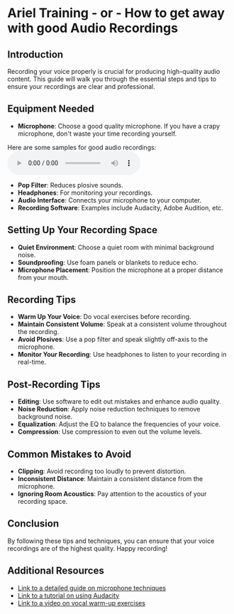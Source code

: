 # Ariel Training - or - How to get away with good Audio Recordings

## Introduction
Recording your voice properly is crucial for producing high-quality audio content. This guide will walk you through the essential steps and tips to ensure your recordings are clear and professional.

## Equipment Needed
- **Microphone**: Choose a good quality microphone. If you have a crapy microphone, don't waste your time recording yourself.

Here are some samples for good audio recordings:
<audio controls>
  <source src="files/sample_1.wav" type="audio/wav">
  Your browser does not support the audio element.
</audio>


- **Pop Filter**: Reduces plosive sounds.
- **Headphones**: For monitoring your recordings.
- **Audio Interface**: Connects your microphone to your computer.
- **Recording Software**: Examples include Audacity, Adobe Audition, etc.

## Setting Up Your Recording Space
- **Quiet Environment**: Choose a quiet room with minimal background noise.
- **Soundproofing**: Use foam panels or blankets to reduce echo.
- **Microphone Placement**: Position the microphone at a proper distance from your mouth.

## Recording Tips
- **Warm Up Your Voice**: Do vocal exercises before recording.
- **Maintain Consistent Volume**: Speak at a consistent volume throughout the recording.
- **Avoid Plosives**: Use a pop filter and speak slightly off-axis to the microphone.
- **Monitor Your Recording**: Use headphones to listen to your recording in real-time.

## Post-Recording Tips
- **Editing**: Use software to edit out mistakes and enhance audio quality.
- **Noise Reduction**: Apply noise reduction techniques to remove background noise.
- **Equalization**: Adjust the EQ to balance the frequencies of your voice.
- **Compression**: Use compression to even out the volume levels.

## Common Mistakes to Avoid
- **Clipping**: Avoid recording too loudly to prevent distortion.
- **Inconsistent Distance**: Maintain a consistent distance from the microphone.
- **Ignoring Room Acoustics**: Pay attention to the acoustics of your recording space.

## Conclusion
By following these tips and techniques, you can ensure that your voice recordings are of the highest quality. Happy recording!

## Additional Resources
- [Link to a detailed guide on microphone techniques](#)
- [Link to a tutorial on using Audacity](#)
- [Link to a video on vocal warm-up exercises](#)
